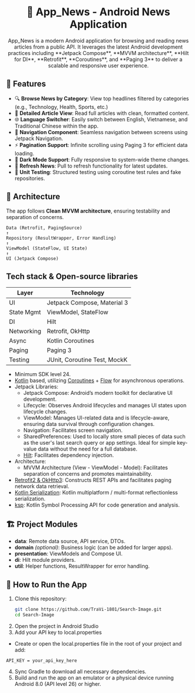 <h1 align="center">📰 App_News - Android News Application</h1>

<p align="center">  
App_News is a modern Android application for browsing and reading news articles from a public API. It leverages the latest Android development practices including **Jetpack Compose**, **MVVM architecture**, **Hilt for DI**, **Retrofit**, **Coroutines**, and **Paging 3** to deliver a scalable and responsive user experience.
</p>

## 🚀 Features

- 🔍 **Browse News by Category**: View top headlines filtered by categories (e.g., Technology, Health, Sports, etc.)
- 📰 **Detailed Article View**: Read full articles with clean, formatted content.
- 🌐 **Language Switcher**: Easily switch between English, Vietnamese, and Traditional Chinese within the app.
- 🧭 **Navigation Component**: Seamless navigation between screens using Jetpack Navigation.
- ⚡ **Pagination Support**: Infinite scrolling using Paging 3 for efficient data loading.
- 🌙 **Dark Mode Support**: Fully responsive to system-wide theme changes.
- 🔄 **Refresh News**: Pull to refresh functionality for latest updates.
- 🧪 **Unit Testing**: Structured testing using coroutine test rules and fake repositories.

## 🧱 Architecture

The app follows **Clean MVVM architecture**, ensuring testability and separation of concerns.

```
Data (Retrofit, PagingSource)
↑
Repository (ResultWrapper, Error Handling)
↑
ViewModel (StateFlow, UI State)
↑
UI (Jetpack Compose)
```


## Tech stack & Open-source libraries

| Layer        | Technology                          |
|--------------|--------------------------------------|
| UI           | Jetpack Compose, Material 3         |
| State Mgmt   | ViewModel, StateFlow                |
| DI           | Hilt                                |
| Networking   | Retrofit, OkHttp                    |
| Async        | Kotlin Coroutines                   |
| Paging       | Paging 3                            |
| Testing      | JUnit, Coroutine Test, MockK        |

- Minimum SDK level 24.
- [Kotlin](https://kotlinlang.org/) based, utilizing [Coroutines](https://github.com/Kotlin/kotlinx.coroutines) + [Flow](https://kotlin.github.io/kotlinx.coroutines/kotlinx-coroutines-core/kotlinx.coroutines.flow/) for asynchronous operations.
- Jetpack Libraries:
    - Jetpack Compose: Android’s modern toolkit for declarative UI development.
    - Lifecycle: Observes Android lifecycles and manages UI states upon lifecycle changes.
    - ViewModel: Manages UI-related data and is lifecycle-aware, ensuring data survival through configuration changes.
    - Navigation: Facilitates screen navigation.
    - SharedPreferences: Used to locally store small pieces of data such as the user's last search query or app settings. Ideal for simple key-value data without the need for a full database.
    - [Hilt](https://dagger.dev/hilt/): Facilitates dependency injection.
- Architecture:
    - MVVM Architecture (View - ViewModel - Model): Facilitates separation of concerns and promotes maintainability.
- [Retrofit2 & OkHttp3](https://github.com/square/retrofit): Constructs REST APIs and facilitates paging network data retrieval.
- [Kotlin Serialization](https://github.com/Kotlin/kotlinx.serialization): Kotlin multiplatform / multi-format reflectionless serialization.
- [ksp](https://github.com/google/ksp): Kotlin Symbol Processing API for code generation and analysis.

## 🏗️ Project Modules

- **data**: Remote data source, API service, DTOs.
- **domain** *(optional)*: Business logic (can be added for larger apps).
- **presentation**: ViewModels and Compose UI.
- **di**: Hilt module providers.
- **util**: Helper functions, ResultWrapper for error handling.

## 🚀 How to Run the App
1. Clone this repository:
   ```bash
   git clone https://github.com/TraVi-1801/Search-Image.git
   cd Search-Image
   ```
2. Open the project in Android Studio
3. Add your API key to local.properties
- Create or open the local.properties file in the root of your project and add:
```properties
API_KEY = your_api_key_here
```
4. Sync Gradle to download all necessary dependencies.
5. Build and run the app on an emulator or a physical device running Android 8.0 (API level 26) or higher.

